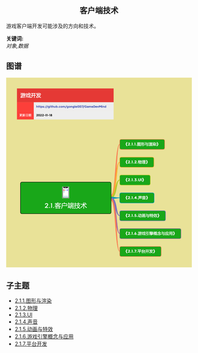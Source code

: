 <h2 align="center">客户端技术</h2>
<p>
游戏客户端开发可能涉及的方向和技术。
</p>

**关键词:**<br/>
*对象,数据*

## 图谱
![图片加载中...](../exports/2.1.客户端技术.png?raw=true)

## 子主题
* [2.1.1.图形与渲染](mds/2.1.1.图形与渲染.md)
* [2.1.2.物理](mds/2.1.2.物理.md)
* [2.1.3.UI](mds/2.1.3.UI.md)
* [2.1.4.声音](mds/2.1.4.声音.md)
* [2.1.5.动画与特效](mds/2.1.5.动画与特效.md)
* [2.1.6.游戏引擎概念与应用](mds/2.1.6.游戏引擎概念与应用.md)
* [2.1.7.平台开发](mds/2.1.7.平台开发.md)
